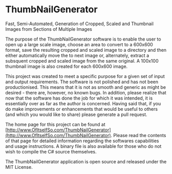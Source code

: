# ThumbNailGenerator
Fast, Semi-Automated, Generation of Cropped, Scaled and Thumbnail Images from Sections of Multiple Images

The purpose of the ThumbNailGenerator software is to enable the user to open up a large scale image, choose an area to convert to a 600x600 format, 
save the resulting cropped and scaled image to a directory and then either automatically move the to next image or, alternately, extract a subsquent
cropped and scaled image from the same original. A 100x100 thumbnail image is also created for each 600x600 image.

This project was created to meet a specific purpose for a given set of input and output requirements. The software is not polished and has not been productionised. 
This means that it is not as smooth and generic as might be desired - there are, however, no known bugs. In addition, please realize that now that
the software has done the job for which it was intended, it is essentially over as far as the author is concerned. Having said that, if you do make improvements or enhancements that would 
be useful to others (and which you would like to share) please generate a pull request.

The home page for this project can be found at [http://www.OfItselfSo.com/ThumbNailGenerator](http://www.OfItselfSo.com/ThumbNailGenerator). Please read the contents
of that page for detailed information regarding the softwares capabilities and usage instructions. A binary file is also available for those who do not wish to compile the C# source themselves.

The ThumbNailGenerator application is open source and released under the MIT License. 

